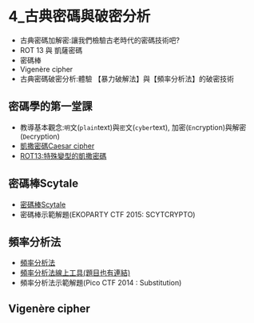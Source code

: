 # 4_古典密碼與破密分析
- 古典密碼加解密:讓我們檢驗古老時代的密碼技術吧?
- ROT 13 與 凱薩密碼
- 密碼棒
- Vigenère cipher
- 古典密碼破密分析:體驗 【暴力破解法】與【頻率分析法】的破密技術

## 密碼學的第一堂課
- 教導基本觀念:`明`文(`plain`text)與`密`文(`cyber`text), 加密(`En`cryption)與解密(`De`cryption)
- [凱撒密碼Caesar cipher](https://zh.wikipedia.org/wiki/%E5%87%B1%E6%92%92%E5%AF%86%E7%A2%BC)
- [ROT13:特殊變型的凱撒密碼](https://zh.wikipedia.org/wiki/ROT13)

## 密碼棒Scytale
- [密碼棒Scytale](https://zh.wikipedia.org/wiki/%E5%AF%86%E7%A2%BC%E6%A3%92)
- 密碼棒示範解題(EKOPARTY CTF 2015: SCYTCRYPTO) 

## 頻率分析法
- [頻率分析法](https://zh.wikipedia.org/wiki/%E9%A2%91%E7%8E%87%E5%88%86%E6%9E%90)
- [頻率分析法線上工具(題目也有連結)](https://quipqiup.com/)
- 頻率分析法示範解題(Pico CTF 2014 : Substitution)

## Vigenère cipher



